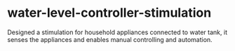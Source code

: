# water-level-controller-stimulation
Designed a stimulation for household appliances connected to water tank, it senses the appliances and enables manual controlling and automation. 
